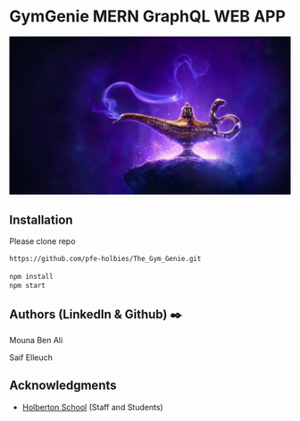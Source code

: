 # GymGenie MERN GraphQL WEB APP 
 
 
![Gym Genie](client/src/assets/home-banner-background.png)
 

## Installation
Please clone repo 
```
https://github.com/pfe-holbies/The_Gym_Genie.git

npm install 
npm start
```

## Authors (LinkedIn & Github) :black_nib:
Mouna Ben Ali

Saif Elleuch

 ## Acknowledgments
 * [Holberton School](https://www.holbertonschool.com/) (Staff and Students)
 
